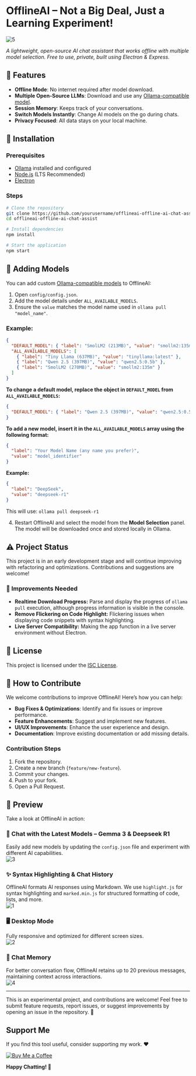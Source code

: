 # OfflineAI – Not a Big Deal, Just a Learning Experiment!

![5](https://github.com/user-attachments/assets/760ddbe0-e663-461d-9030-4d69c8712dd6)

_A lightweight, open-source AI chat assistant that works offline with multiple model selection. Free to use, private, built using Electron & Express._

## 🚀 Features

- **Offline Mode**: No internet required after model download.
- **Multiple Open-Source LLMs**: Download and use any [Ollama-compatible model](https://ollama.com/search).
- **Session Memory**: Keeps track of your conversations.
- **Switch Models Instantly**: Change AI models on the go during chats.
- **Privacy Focused**: All data stays on your local machine.

## 👅 Installation

### Prerequisites

- [Ollama](https://ollama.ai/) installed and configured
- [Node.js](https://nodejs.org/) (LTS Recommended)
- [Electron](https://www.electronjs.org/)

### Steps

```sh
# Clone the repository
git clone https://github.com/yourusername/offlineai-offline-ai-chat-assist.git
cd offlineai-offline-ai-chat-assist

# Install dependencies
npm install

# Start the application
npm start
```

## 🔧 Adding Models

You can add custom [Ollama-compatible models](https://ollama.com/search) to OfflineAI:

1. Open `config/config.json`.
2. Add the model details under `ALL_AVAILABLE_MODELS`.
3. Ensure the `value` matches the model name used in `ollama pull "model_name"`.

### Example:

```json
{
  "DEFAULT_MODEL": { "label": "SmolLM2 (213MB)", "value": "smollm2:135m" },
  "ALL_AVAILABLE_MODELS": [
    { "label": "Tiny Llama (637MB)", "value": "tinyllama:latest" },
    { "label": "Qwen 2.5 (397MB)", "value": "qwen2.5:0.5b" },
    { "label": "SmolLM2 (270MB)", "value": "smollm2:135m" }
  ]
}
```

**To change a default model, replace the object in `DEFAULT_MODEL` from `ALL_AVAILABLE_MODELS`:**

```json
{
  "DEFAULT_MODEL": { "label": "Qwen 2.5 (397MB)", "value": "qwen2.5:0.5b" }
}
```

**To add a new model, insert it in the `ALL_AVAILABLE_MODELS` array using the following format:**

```json
{
  "label": "Your Model Name (any name you prefer)",
  "value": "model_identifier"
}
```

**Example:**

```json
{
  "label": "DeepSeek",
  "value": "deepseek-r1"
}
```

This will use: `ollama pull deepseek-r1`

4. Restart OfflineAI and select the model from the **Model Selection** panel. The model will be downloaded once and stored locally in Ollama.

## ⚠️ Project Status

This project is in an early development stage and will continue improving with refactoring and optimizations. Contributions and suggestions are welcome!

### 🌠 Improvements Needed

- **Realtime Download Progress:** Parse and display the progress of `ollama pull` execution, although progress information is visible in the console.
- **Remove Flickering on Code Highlight:** Flickering issues when displaying code snippets with syntax highlighting.
- **Live Server Compatibility:** Making the app function in a live server environment without Electron.

## 🐜 License

This project is licensed under the [ISC License](LICENSE).

## 🤝 How to Contribute

We welcome contributions to improve OfflineAI! Here’s how you can help:

- **Bug Fixes & Optimizations**: Identify and fix issues or improve performance.
- **Feature Enhancements**: Suggest and implement new features.
- **UI/UX Improvements**: Enhance the user experience and design.
- **Documentation**: Improve existing documentation or add missing details.

### Contribution Steps

1. Fork the repository.
2. Create a new branch (`feature/new-feature`).
3. Commit your changes.
4. Push to your fork.
5. Open a Pull Request.

## 📸 Preview  

Take a look at OfflineAI in action:  

### 💬 Chat with the Latest Models – Gemma 3 & Deepseek R1  
Easily add new models by updating the `config.json` file and experiment with different AI capabilities.  
![3](https://github.com/user-attachments/assets/86ee0efa-1e92-4f10-af7c-7b75976d8470)  

### ✨ Syntax Highlighting & Chat History  
OfflineAI formats AI responses using Markdown. We use `highlight.js` for syntax highlighting and `marked.min.js` for structured formatting of code, lists, and more.  
![1](https://github.com/user-attachments/assets/02fc9afb-d488-4c5a-a2f2-4966676efb8e)  

### 🖥️ Desktop Mode  
Fully responsive and optimized for different screen sizes.  
![2](https://github.com/user-attachments/assets/1a246d6b-bee9-4e95-b563-2ce125085b8a)  

### 🧠 Chat Memory  
For better conversation flow, OfflineAI retains up to 20 previous messages, maintaining context across interactions.  
![4](https://github.com/user-attachments/assets/5b26f680-f2e6-4044-910f-c8ef77ce1b3e)  

---  

This is an experimental project, and contributions are welcome! Feel free to submit feature requests, report issues, or suggest improvements by opening an issue in the repository. 🚀

## Support Me

If you find this tool useful, consider supporting my work. ❤️

[![Buy Me a Coffee](https://img.shields.io/badge/Buy%20Me%20a%20Coffee-Support%20My%20Work-orange?style=for-the-badge&logo=buy-me-a-coffee)](https://buymeacoffee.com/pranaigiri)


**Happy Chatting! 🤖**
